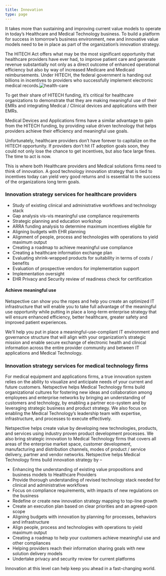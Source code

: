 ```yaml
---
title: Innovation
type: page
---
```


It takes more than sustaining and improving current value models to operate in today’s Healthcare and Medical Technology business. To build a platform for success in tomorrow’s business environment, new and innovative value models need to be in place as part of the organization’s innovation strategy.

The HITECH Act offers what may be the most significant opportunity that healthcare providers have ever had, to improve patient care and generate revenue substantially not only as a direct outcome of enhanced operational efficiency but also by way of increased Medicare and Medicaid reimbursements. Under HITECH, the federal government is handing out billions in incentives to providers who successfully implement electronic medical records.![health-care](/img/consulting-services/health-care.jpg#left)

To get their share of HITECH funding, it’s critical for healthcare organizations to demonstrate that they are making meaningful use of their EMRs and integrating Medical / Clinical devices and applications with their EMRs.

Medical Devices and Applications firms have a similar advantage to gain from the HITECH funding, by providing value driven technology that helps providers achieve their efficiency and meaningful use goals.

Unfortunately, healthcare providers don’t have forever to capitalize on the HITECH opportunity. If providers don’t hit IT adoption goals soon, they could not only lose the chance to get incentives, but also face large fines. The time to act is now.

This is where both Healthcare providers and Medical solutions firms need to think of innovation. A good technology innovation strategy that is tied to incentives today can yield very good returns and is essential to the success of the organizations long term goals.

### Innovation strategy services for healthcare providers
* Study of existing clinical and administrative workflows and technology stack
* Gap analysis vis-vis meaningful use compliance requirements
* Strategic planning and education workshop
* ARRA funding analysis to determine maximum incentives eligible for
* Aligning budgets with EHR planning
* Alignment of people, process and technologies with operations to yield maximum output
* Creating a roadmap to achieve meaningful use compliance
* Creating a healthcare information exchange plan
* Evaluating shrink-wrapped products for suitability in terms of costs / benefits
* Evaluation of prospective vendors for implementation support
* Implementation oversight
* EHR Privacy and Security review of readiness check for certification

#### Achieve meaningful use

Netspective can show you the ropes and help you create an optimized IT infrastructure that will enable you to take full advantage of the meaningful use opportunity while putting in place a long-term enterprise strategy that will ensure enhanced efficiency, better healthcare, greater safety and improved patient experiences.

We’ll help you put in place a meaningful-use-compliant IT environment and governance structure that will align with your organization’s strategic mission and enable secure exchange of electronic health and clinical information across the entire provider community and between IT applications and Medical Technology.

### Innovation strategy services for medical technology firms

For medical equipment and applications firms, a true innovation system relies on the ability to visualize and anticipate needs of your current and future customers. Netspective helps Medical Technology firms build organizational cultures for fostering new ideas and collaboration among employees and enterprise networks by bringing an understanding of customers and technology, by enabling a partner eco-system and by leveraging strategic business and product strategy. We also focus on enabling the Medical Technology’s leadership team with expertise, infrastructure, and processes to execute effectively.

Netspective helps create value by developing new technologies, products, and services using industry proven product development processes. We also bring strategic innovation to Medical Technology firms that covers all areas of the enterprise market space, customer development, manufacturing and distribution channels, modes of product / service delivery, partner and vendor networks. Netspective helps Medical Technology firms build innovation strategy by –

* Enhancing the understanding of existing value propositions and business models to Healthcare Providers
* Provide thorough understanding of revised technology stack needed for clinical and administrative workflows
* Focus on compliance requirements, with impacts of new regulations on the business
* Redefine or create new innovation strategy mapping to top-line growth
* Create an execution plan based on clear priorities and an agreed-upon scope
* Aligning budgets with innovation by planning for processes, behaviors and infrastructure
* Align people, process and technologies with operations to yield maximum output
* Creating a roadmap to help your customers achieve meaningful use and other compliances
* Helping providers reach their information sharing goals with new solution delivery models
* Undertake privacy and security review for current platforms

Innovation at this level can help keep you ahead in a fast-changing world.